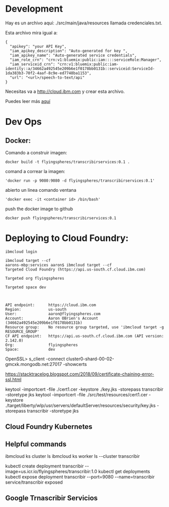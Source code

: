 # Development
Hay es un archivo aquí: ./src/main/java/resources llamada credenciales.txt. 


Esta archivo mira igual a:
```
{
  "apikey": "your API Key",
  "iam_apikey_description": "Auto-generated for key ",
  "iam_apikey_name": "Auto-generated service credentials",
  "iam_role_crn": "crn:v1:bluemix:public:iam::::serviceRole:Manager",
  "iam_serviceid_crn": "crn:v1:bluemix:public:iam-identity::a/34662a492545e209b6e1f0178bb0131b::serviceid:ServiceId-1da383b3-70f2-4aaf-8c9e-ed7748ba1153",
  "url": "<url>/speech-to-text/api"
}
```
Necesitas va a http://cloud.ibm.com y crear esta archivo.

Puedes leer más [aquí](../README.md)

# Dev Ops
## Docker:
Comando a construir imagen:
```
docker build -t flyingspheres/transcribirservices:0.1 .
```

comand a correar la imagen:
```
'docker run -p 9080:9080 -d flyingspheres/transcribirservices:0.1'
```

abierto un linea comando ventana
```
'docker exec -it <container id> /bin/bash' 
```

push the docker image to github
```
docker push flyingspheres/transcribirservices:0.1
```

# Deploying to Cloud Foundry:
```
ibmcloud login

ibmcloud target --cf
aarons-mbp:services aaron$ ibmcloud target --cf
Targeted Cloud Foundry (https://api.us-south.cf.cloud.ibm.com)

Targeted org flyingspheres

Targeted space dev


                      
API endpoint:      https://cloud.ibm.com   
Region:            us-south   
User:              aaron@flyingspheres.com   
Account:           Aaron OBrien's Account (34662a492545e209b6e1f0178bb0131b)   
Resource group:    No resource group targeted, use 'ibmcloud target -g RESOURCE_GROUP'   
CF API endpoint:   https://api.us-south.cf.cloud.ibm.com (API version: 2.142.0)   
Org:               flyingspheres   
Space:             dev   

```

OpenSSL> s_client -connect cluster0-shard-00-02-gmcxk.mongodb.net:27017 -showcerts

https://stacktracelog.blogspot.com/2018/09/certificate-chaining-error-ssl.html

keytool -importcert -file ./cert1.cer -keystore ./key.jks -storepass transcribir -storetype jks
keytool -importcert -file ./src/test/resources/cert1.cer -keystore ./target/liberty/wlp/usr/servers/defaultServer/resources/security/key.jks -storepass transcribir -storetype jks


## Cloud Foundry Kubernetes
## Helpful commands
ibmcloud ks cluster ls
ibmcloud ks worker ls --cluster transcribir

kubectl create deployment transcribir --image=us.icr.io/flyingspheres/transcribir:1.0
kubectl get deployments
kubectl expose deployment transcribir --port=9080 --name=transcribir
service/transcribir exposed


## Google Trnascribir Servicios
